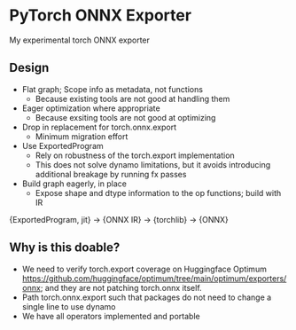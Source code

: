 # PyTorch ONNX Exporter
My experimental torch ONNX exporter

## Design

- Flat graph; Scope info as metadata, not functions
    - Because existing tools are not good at handling them
- Eager optimization where appropriate
    - Because exsiting tools are not good at optimizing
- Drop in replacement for torch.onnx.export
    - Minimum migration effort
- Use ExportedProgram
    - Rely on robustness of the torch.export implementation
    - This does not solve dynamo limitations, but it avoids introducing additional breakage by running fx passes
- Build graph eagerly, in place
    - Expose shape and dtype information to the op functions; build with IR

{ExportedProgram, jit} -> {ONNX IR} -> {torchlib} -> {ONNX}

## Why is this doable?

- We need to verify torch.export coverage on Huggingface Optimum https://github.com/huggingface/optimum/tree/main/optimum/exporters/onnx; and they are not patching torch.onnx itself.
- Path torch.onnx.export such that packages do not need to change a single line to use dynamo
- We have all operators implemented and portable
